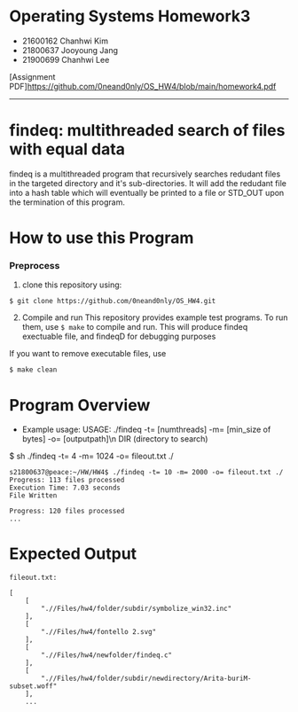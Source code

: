 # Operating Systems Homework3

* 21600162 Chanhwi Kim
* 21800637 Jooyoung Jang
* 21900699 Chanhwi Lee

[Assignment PDF]https://github.com/0neand0nly/OS_HW4/blob/main/homework4.pdf

---

# findeq: multithreaded search of files with equal data
 

findeq is a multithreaded program that recursively searches redudant files in the targeted directory and it's sub-directories. It will add the redudant file into a hash table which will eventually be printed to a file or STD_OUT upon the termination of this program.

# How to use this Program

### Preprocess

1. clone this repository using:

```
$ git clone https://github.com/0neand0nly/OS_HW4.git
```

2. Compile and run
   This repository provides example test programs. To run them, use ``$ make`` to compile and run. This will produce findeq exectuable file, and findeqD for debugging purposes

If you want to remove executable files, use
```
$ make clean
```

# Program Overview


* Example usage: USAGE: ./findeq -t= [numthreads] -m= [min_size of bytes] -o= [outputpath]\n DIR (directory to search)
  
$ sh ./findeq -t= 4 -m= 1024 -o= fileout.txt ./



```
s21800637@peace:~/HW/HW4$ ./findeq -t= 10 -m= 2000 -o= fileout.txt ./
Progress: 113 files processed
Execution Time: 7.03 seconds
File Written

Progress: 120 files processed
...
```

# Expected Output
```
fileout.txt:

[
	[
		".//Files/hw4/folder/subdir/symbolize_win32.inc"
	],
	[
		".//Files/hw4/fontello 2.svg"
	],
	[
		".//Files/hw4/newfolder/findeq.c"
	],
	[
		".//Files/hw4/folder/subdir/newdirectory/Arita-buriM-subset.woff"
	],
    ...

```



